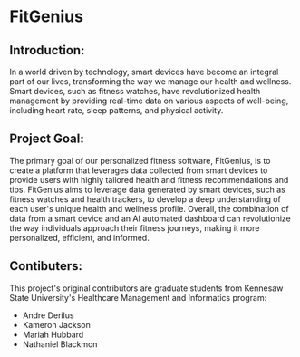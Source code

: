 # FitGenius

## Introduction:
In a world driven by technology, smart devices have become an integral part of our lives, transforming the way we manage our health and wellness. Smart devices, such as fitness watches, have revolutionized health management by providing real-time data on various aspects of well-being, including heart rate, sleep patterns, and physical activity.

## Project Goal:
The primary goal of our personalized fitness software, FitGenius, is to create a platform that leverages data collected from smart devices to provide users with highly tailored health and fitness recommendations and tips. FitGenius aims to leverage data generated by smart devices, such as fitness watches and health trackers, to develop a deep understanding of each user's unique health and wellness profile. Overall, the combination of data from a smart device and an AI automated dashboard can revolutionize the way individuals approach their fitness journeys, making it more personalized, efficient, and informed. 



## Contibuters: 
This project's original contributors are graduate students from Kennesaw State University's Healthcare Management and Informatics program:
- Andre Derilus
- Kameron Jackson
- Mariah Hubbard
- Nathaniel Blackmon
